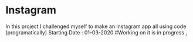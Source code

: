 # Instagram
In this project I challenged myself to make an instagram app all using code (programatically) 
Starting Date : 01-03-2020 
#Working on it is in progress , 
